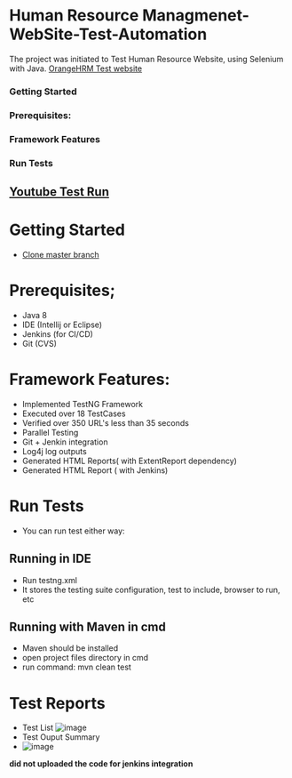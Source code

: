 # Human Resource Managmenet-WebSite-Test-Automation
The project was initiated to Test Human Resource Website, using Selenium with Java. [OrangeHRM Test website](https://www.orangehrm.com/)

### Getting Started
### Prerequisites:
### Framework Features
### Run Tests

## [**Youtube Test Run**](https://www.youtube.com/watch?v=EZVH1COxr6E)

# Getting Started
- [Clone master branch](https://github.com/Ninja-Cyborg/HRM-WebSite-Test-Automation/tree/master)

# Prerequisites;
- Java 8
- IDE (Intellij or Eclipse)
- Jenkins (for CI/CD)
- Git (CVS)

# Framework Features:
- Implemented TestNG Framework
- Executed over 18 TestCases
- Verified over 350 URL's less than 35 seconds
- Parallel Testing
- Git + Jenkin integration
- Log4j log outputs
- Generated HTML Reports( with ExtentReport dependency)
- Generated HTML Report ( with Jenkins)

# Run Tests
- You can run test either way:

## Running in IDE
- Run testng.xml
- It stores the testing suite configuration, test to include, browser to run, etc

## Running with Maven in cmd
- Maven should be installed
- open project files directory in cmd
- run command: mvn clean test

# Test Reports
- Test List
![image](https://user-images.githubusercontent.com/66517017/236070460-7d9b15d6-aeec-4678-a7b7-4fa48dcbdfee.png)
- Test Ouput Summary
- ![image](https://user-images.githubusercontent.com/66517017/236070611-7c90bdf2-13dc-41aa-a040-ae31611fd01f.png)


 **did not uploaded the code for jenkins integration**
